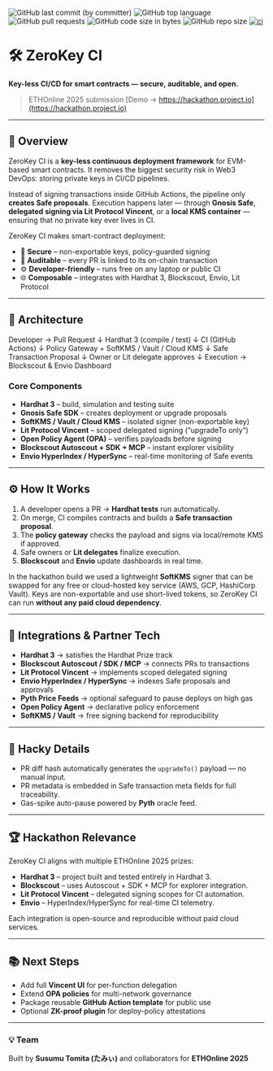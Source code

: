 ![GitHub last commit (by committer)](https://img.shields.io/github/last-commit/susumutomita/ZeroKeyCI)
![GitHub top language](https://img.shields.io/github/languages/top/susumutomita/ZeroKeyCI)
![GitHub pull requests](https://img.shields.io/github/issues-pr/susumutomita/ZeroKeyCI)
![GitHub code size in bytes](https://img.shields.io/github/languages/code-size/susumutomita/ZeroKeyCI)
![GitHub repo size](https://img.shields.io/github/repo-size/susumutomita/ZeroKeyCI)
[![ci](https://github.com/susumutomita/ZeroKeyCI/actions/workflows/ci.yml/badge.svg?branch=main)](https://github.com/susumutomita/ZeroKeyCI/actions/workflows/ci.yml)

# 🛠 ZeroKey CI
**Key-less CI/CD for smart contracts — secure, auditable, and open.**

> ETHOnline 2025 submission
> [Demo → https://hackathon.project.io](https://hackathon.project.io)

---

## 🚀 Overview
ZeroKey CI is a **key-less continuous deployment framework** for EVM-based smart contracts.
It removes the biggest security risk in Web3 DevOps: storing private keys in CI/CD pipelines.

Instead of signing transactions inside GitHub Actions, the pipeline only **creates Safe proposals**.
Execution happens later — through **Gnosis Safe**, **delegated signing via Lit Protocol Vincent**, or a **local KMS container** — ensuring that no private key ever lives in CI.

ZeroKey CI makes smart-contract deployment:
- 🔐 **Secure** – non-exportable keys, policy-guarded signing
- 🧩 **Auditable** – every PR is linked to its on-chain transaction
- ⚙️ **Developer-friendly** – runs free on any laptop or public CI
- 🌐 **Composable** – integrates with Hardhat 3, Blockscout, Envio, Lit Protocol

---

## 🧠 Architecture

Developer → Pull Request
↓
Hardhat 3 (compile / test)
↓
CI (GitHub Actions)
↓
Policy Gateway + SoftKMS / Vault / Cloud KMS
↓
Safe Transaction Proposal
↓
Owner or Lit delegate approves
↓
Execution → Blockscout & Envio Dashboard

### Core Components
- **Hardhat 3** – build, simulation and testing suite
- **Gnosis Safe SDK** – creates deployment or upgrade proposals
- **SoftKMS / Vault / Cloud KMS** – isolated signer (non-exportable key)
- **Lit Protocol Vincent** – scoped delegated signing (“upgradeTo only”)
- **Open Policy Agent (OPA)** – verifies payloads before signing
- **Blockscout Autoscout + SDK + MCP** – instant explorer visibility
- **Envio HyperIndex / HyperSync** – real-time monitoring of Safe events

---

## ⚙️ How It Works
1. A developer opens a PR → **Hardhat tests** run automatically.
2. On merge, CI compiles contracts and builds a **Safe transaction proposal**.
3. The **policy gateway** checks the payload and signs via local/remote KMS if approved.
4. Safe owners or **Lit delegates** finalize execution.
5. **Blockscout** and **Envio** update dashboards in real time.

In the hackathon build we used a lightweight **SoftKMS** signer that can be swapped for any free or cloud-hosted key service (AWS, GCP, HashiCorp Vault).
Keys are non-exportable and use short-lived tokens, so ZeroKey CI can run **without any paid cloud dependency**.

---

## 🧩 Integrations & Partner Tech
- **Hardhat 3** → satisfies the Hardhat Prize track
- **Blockscout Autoscout / SDK / MCP** → connects PRs to transactions
- **Lit Protocol Vincent** → implements scoped delegated signing
- **Envio HyperIndex / HyperSync** → indexes Safe proposals and approvals
- **Pyth Price Feeds** → optional safeguard to pause deploys on high gas
- **Open Policy Agent** → declarative policy enforcement
- **SoftKMS / Vault** → free signing backend for reproducibility

---

## 🧪 Hacky Details
- PR diff hash automatically generates the `upgradeTo()` payload — no manual input.
- PR metadata is embedded in Safe transaction meta fields for full traceability.
- Gas-spike auto-pause powered by **Pyth** oracle feed.

---

## 🏆 Hackathon Relevance
ZeroKey CI aligns with multiple ETHOnline 2025 prizes:
- **Hardhat 3** – project built and tested entirely in Hardhat 3.
- **Blockscout** – uses Autoscout + SDK + MCP for explorer integration.
- **Lit Protocol Vincent** – delegated signing scopes for CI automation.
- **Envio** – HyperIndex/HyperSync for real-time CI telemetry.

Each integration is open-source and reproducible without paid cloud services.

---

## 📚 Next Steps
- Add full **Vincent UI** for per-function delegation
- Extend **OPA policies** for multi-network governance
- Package reusable **GitHub Action template** for public use
- Optional **ZK-proof plugin** for deploy-policy attestations

---

### 💡 Team
Built by **Susumu Tomita (たみぃ)** and collaborators
for **ETHOnline 2025**

